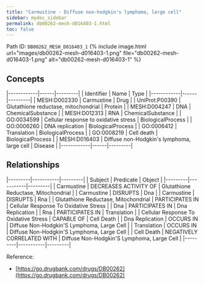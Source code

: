 ```yaml
---
title: "Carmustine - Diffuse non-hodgkin's lymphoma, large cell"
sidebar: mydoc_sidebar
permalink: db00262-mesh-d016403-1.html
toc: false 
---
```



Path ID: `DB00262_MESH_D016403_1`
{% include image.html url="images/db00262-mesh-d016403-1.png" file="db00262-mesh-d016403-1.png" alt="db00262-mesh-d016403-1" %}

## Concepts

|------------|------|---------|
| Identifier | Name | Type    |
|------------|------|---------|
| MESH:D002330 | Carmustine | Drug |
| UniProt:P00390 | Glutathione reductase, mitochondrial | Protein |
| MESH:D004247 | DNA | ChemicalSubstance |
| MESH:D012313 | RNA | ChemicalSubstance |
| GO:0034599 | Cellular response to oxidative stress | BiologicalProcess |
| GO:0006260 | DNA replication | BiologicalProcess |
| GO:0006412 | Translation | BiologicalProcess |
| GO:0008219 | Cell death | BiologicalProcess |
| MESH:D016403 | Diffuse non-Hodgkin's lymphoma, large cell | Disease |
|------------|------|---------|

## Relationships

|---------|-----------|---------|
| Subject | Predicate | Object  |
|---------|-----------|---------|
| Carmustine | DECREASES ACTIVITY OF | Glutathione Reductase, Mitochondrial |
| Carmustine | DISRUPTS | Dna |
| Carmustine | DISRUPTS | Rna |
| Glutathione Reductase, Mitochondrial | PARTICIPATES IN | Cellular Response To Oxidative Stress |
| Dna | PARTICIPATES IN | Dna Replication |
| Rna | PARTICIPATES IN | Translation |
| Cellular Response To Oxidative Stress | CAPABLE OF | Cell Death |
| Dna Replication | OCCURS IN | Diffuse Non-Hodgkin'S Lymphoma, Large Cell |
| Translation | OCCURS IN | Diffuse Non-Hodgkin'S Lymphoma, Large Cell |
| Cell Death | NEGATIVELY CORRELATED WITH | Diffuse Non-Hodgkin'S Lymphoma, Large Cell |
|---------|-----------|---------|

Reference: 
  - [https://go.drugbank.com/drugs/DB00262](https://go.drugbank.com/drugs/DB00262)
